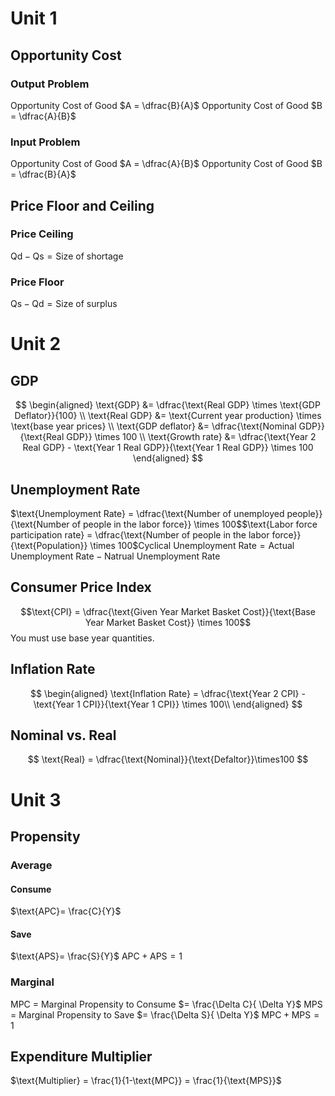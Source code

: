 # Unit 1
## Opportunity Cost
### Output Problem
Opportunity Cost of Good $A = \dfrac{B}{A}$
Opportunity Cost of Good $B = \dfrac{A}{B}$
### Input Problem
Opportunity Cost of Good $A = \dfrac{A}{B}$
Opportunity Cost of Good $B = \dfrac{B}{A}$
## Price Floor and Ceiling
### Price Ceiling
$\text{Qd} - \text{Qs} = \text{Size of shortage}$
### Price Floor
$\text{Qs} - \text{Qd} = \text{Size of surplus}$

# Unit 2
## GDP
$$
\begin{aligned}
\text{GDP} &= \dfrac{\text{Real GDP} \times \text{GDP Deflator}}{100} \\
\text{Real GDP} &= \text{Current year production} \times \text{base year prices} \\
\text{GDP deflator} &= \dfrac{\text{Nominal GDP}}{\text{Real GDP}} \times 100  \\
\text{Growth rate} &= \dfrac{\text{Year 2 Real GDP} - \text{Year 1 Real GDP}}{\text{Year 1 Real GDP}} \times 100
\end{aligned}
$$
## Unemployment Rate
$\text{Unemployment Rate} = \dfrac{\text{Number of unemployed people}}{\text{Number of people in the labor force}} \times 100$$\text{Labor force participation rate} = \dfrac{\text{Number of people in the labor force}}{\text{Population}} \times 100$$\text{Cyclical Unemployment Rate} = \text{Actual Unemployment Rate} - \text{Natrual Unemployment Rate}$
## Consumer Price Index
$$\text{CPI} = \dfrac{\text{Given Year Market Basket Cost}}{\text{Base Year Market Basket Cost}} \times 100$$
You must use base year quantities.
## Inflation Rate
$$
\begin{aligned}
\text{Inflation Rate} = \dfrac{\text{Year 2 CPI} - \text{Year 1 CPI}}{\text{Year 1 CPI}} \times 100\\
\end{aligned}
$$
## Nominal vs. Real
$$
\text{Real} = \dfrac{\text{Nominal}}{\text{Defaltor}}\times100
$$
# Unit 3
## Propensity
### Average 
#### Consume
$\text{APC}= \frac{C}{Y}$
#### Save
$\text{APS}= \frac{S}{Y}$
$\text{APC} + \text{APS} = 1$
### Marginal
MPC = Marginal Propensity to Consume $= \frac{\Delta C}{ \Delta Y}$
MPS = Marginal Propensity to Save $= \frac{\Delta S}{ \Delta Y}$
$\text{MPC} + \text{MPS} = 1$
## Expenditure Multiplier 
$\text{Multiplier} = \frac{1}{1-\text{MPC}} =  \frac{1}{\text{MPS}}$

